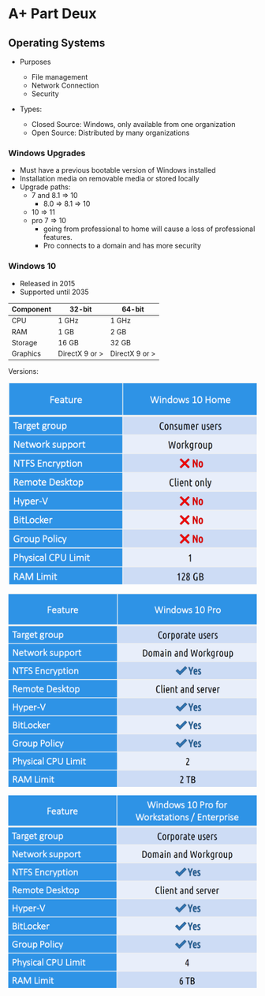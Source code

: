 # A+ Part Deux  

## Operating Systems  

- Purposes  
	- File management  
	- Network Connection  
	- Security  
	
- Types: 
	- Closed Source: Windows, only available from one organization  
	- Open Source: Distributed by many organizations  

### Windows Upgrades  

- Must have a previous bootable version of Windows installed  
- Installation media on removable media or stored locally  
- Upgrade paths: 
	- 7 and 8.1 => 10 
		- 8.0 => 8.1 => 10
	- 10 => 11
	- pro 7 => 10  
		- going from professional to home will cause a loss of professional features.  
		- Pro connects to a domain and has more security  

### Windows 10  

- Released in 2015
- Supported until 2035  

| Component | 32-bit | 64-bit |  
| --- | --- | --- |  
| CPU | 1 GHz | 1 GHz |  
| RAM | 1 GB | 2 GB |  
| Storage | 16 GB | 32 GB |  
| Graphics | DirectX 9 or > | DirectX 9 or > |  

Versions:  

![10 home](./images/w10_home.png)  

![10 pro](./images/w10_pro.png)  

![10 enterprise](./images/w10_enterprise.png)  






